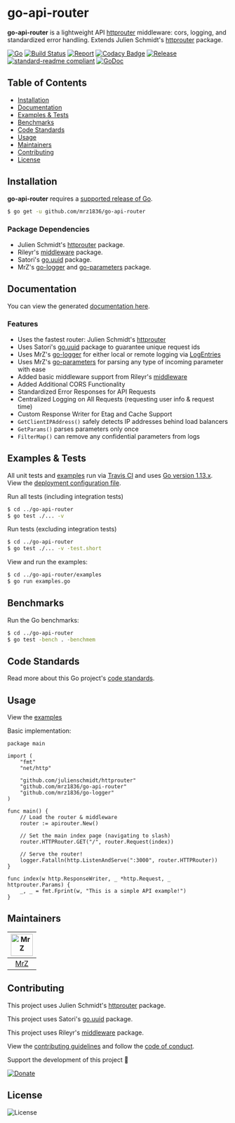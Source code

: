 # go-api-router
**go-api-router** is a lightweight API [httprouter](https://github.com/julienschmidt/httprouter) middleware: cors, logging, and standardized error handling. Extends Julien Schmidt's [httprouter](https://github.com/julienschmidt/httprouter) package.

[![Go](https://img.shields.io/github/go-mod/go-version/mrz1836/go-api-router)](https://golang.org/)
[![Build Status](https://travis-ci.com/mrz1836/go-api-router.svg?branch=master)](https://travis-ci.com/mrz1836/go-api-router)
[![Report](https://goreportcard.com/badge/github.com/mrz1836/go-api-router?style=flat)](https://goreportcard.com/report/github.com/mrz1836/go-api-router)
[![Codacy Badge](https://api.codacy.com/project/badge/Grade/0b377a0d1dde4b6ba189545aa7ee2e17)](https://www.codacy.com/app/mrz1818/go-api-router?utm_source=github.com&amp;utm_medium=referral&amp;utm_content=mrz1836/go-api-router&amp;utm_campaign=Badge_Grade)
[![Release](https://img.shields.io/github/release-pre/mrz1836/go-api-router.svg?style=flat)](https://github.com/mrz1836/go-api-router/releases)
[![standard-readme compliant](https://img.shields.io/badge/standard--readme-OK-green.svg?style=flat)](https://github.com/RichardLitt/standard-readme)
[![GoDoc](https://godoc.org/github.com/mrz1836/go-api-router?status.svg&style=flat)](https://godoc.org/github.com/mrz1836/go-api-router)

## Table of Contents
- [Installation](#installation)
- [Documentation](#documentation)
- [Examples & Tests](#examples--tests)
- [Benchmarks](#benchmarks)
- [Code Standards](#code-standards)
- [Usage](#usage)
- [Maintainers](#maintainers)
- [Contributing](#contributing)
- [License](#license)

## Installation

**go-api-router** requires a [supported release of Go](https://golang.org/doc/devel/release.html#policy).
```bash
$ go get -u github.com/mrz1836/go-api-router
```

### Package Dependencies
- Julien Schmidt's [httprouter](https://github.com/julienschmidt/httprouter) package.
- Rileyr's [middleware](https://github.com/rileyr/middleware) package.
- Satori's [go.uuid](https://github.com/satori/go.uuid) package.
- MrZ's [go-logger](https://github.com/mrz1836/go-logger) and [go-parameters](https://github.com/mrz1836/go-parameters) package.

## Documentation
You can view the generated [documentation here](https://godoc.org/github.com/mrz1836/go-api-router).

### Features
- Uses the fastest router: Julien Schmidt's [httprouter](https://github.com/julienschmidt/httprouter)
- Uses Satori's [go.uuid](https://github.com/satori/go.uuid) package to guarantee unique request ids
- Uses MrZ's [go-logger](https://github.com/mrz1836/go-logger) for either local or remote logging via [LogEntries](https://logentries.com/)
- Uses MrZ's [go-parameters](https://github.com/mrz1836/go-parameters) for parsing any type of incoming parameter with ease
- Added basic middleware support from Rileyr's [middleware](https://github.com/rileyr/middleware)
- Added Additional CORS Functionality
- Standardized Error Responses for API Requests
- Centralized Logging on All Requests (requesting user info & request time)
- Custom Response Writer for Etag and Cache Support
- `GetClientIPAddress()` safely detects IP addresses behind load balancers
- `GetParams()` parses parameters only once
- `FilterMap()` can remove any confidential parameters from logs

## Examples & Tests
All unit tests and [examples](examples/examples.go) run via [Travis CI](https://travis-ci.com/mrz1836/go-api-router) and uses [Go version 1.13.x](https://golang.org/doc/go1.13). View the [deployment configuration file](.travis.yml).

Run all tests (including integration tests)
```bash
$ cd ../go-api-router
$ go test ./... -v
```

Run tests (excluding integration tests)
```bash
$ cd ../go-api-router
$ go test ./... -v -test.short
```

View and run the examples:
```bash
$ cd ../go-api-router/examples
$ go run examples.go
```

## Benchmarks
Run the Go benchmarks:
```bash
$ cd ../go-api-router
$ go test -bench . -benchmem
```

## Code Standards
Read more about this Go project's [code standards](CODE_STANDARDS.md).

## Usage
View the [examples](examples/examples.go)

Basic implementation:
```golang
package main

import (
	"fmt"
	"net/http"

	"github.com/julienschmidt/httprouter"
	"github.com/mrz1836/go-api-router"
	"github.com/mrz1836/go-logger"
)

func main() {
	// Load the router & middleware
	router := apirouter.New()

	// Set the main index page (navigating to slash)
	router.HTTPRouter.GET("/", router.Request(index))

	// Serve the router!
	logger.Fatalln(http.ListenAndServe(":3000", router.HTTPRouter))
}

func index(w http.ResponseWriter, _ *http.Request, _ httprouter.Params) {
	_, _ = fmt.Fprint(w, "This is a simple API example!")
}
```

## Maintainers

| [<img src="https://github.com/mrz1836.png" height="50" alt="MrZ" />](https://github.com/mrz1836) |
|:---:|
| [MrZ](https://github.com/mrz1836) |


## Contributing

This project uses Julien Schmidt's [httprouter](https://github.com/julienschmidt/httprouter) package.

This project uses Satori's [go.uuid](https://github.com/satori/go.uuid) package.

This project uses Rileyr's [middleware](https://github.com/rileyr/middleware) package.

View the [contributing guidelines](CONTRIBUTING.md) and follow the [code of conduct](CODE_OF_CONDUCT.md).

Support the development of this project 🙏

[![Donate](https://img.shields.io/badge/donate-bitcoin-brightgreen.svg)](https://mrz1818.com/?tab=tips&af=go-api-router)

## License

![License](https://img.shields.io/github/license/mrz1836/go-api-router.svg?style=flat)
